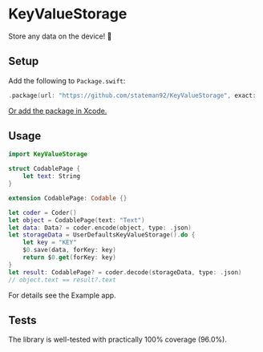 # KeyValueStorage
Store any data on the device! 🧳

## Setup

Add the following to `Package.swift`:

```swift
.package(url: "https://github.com/stateman92/KeyValueStorage", exact: .init(0, 0, 2))
```

[Or add the package in Xcode.](https://developer.apple.com/documentation/xcode/adding-package-dependencies-to-your-app)

## Usage

```swift
import KeyValueStorage

struct CodablePage {
    let text: String
}

extension CodablePage: Codable {}

let coder = Coder()
let object = CodablePage(text: "Text")
let data: Data? = coder.encode(object, type: .json)
let storageData = UserDefaultsKeyValueStorage().do {
    let key = "KEY"
    $0.save(data, forKey: key)
    return $0.get(forKey: key)
}
let result: CodablePage? = coder.decode(storageData, type: .json)
// object.text == result?.text
```

For details see the Example app.

## Tests

The library is well-tested with practically 100% coverage (96.0%).
